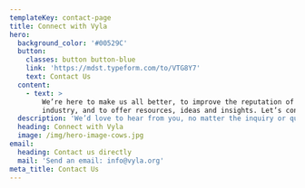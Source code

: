 ```yaml
---
templateKey: contact-page
title: Connect with Vyla
hero:
  background_color: '#00529C'
  button:
    classes: button button-blue
    link: 'https://mdst.typeform.com/to/VTG8Y7'
    text: Contact Us
  content:
    - text: >
        We’re here to make us all better, to improve the reputation of our
        industry, and to offer resources, ideas and insights. Let’s connect.
  description: 'We’d love to hear from you, no matter the inquiry or question.'
  heading: Connect with Vyla
  image: /img/hero-image-cows.jpg
email:
  heading: Contact us directly
  mail: 'Send an email: info@vyla.org'
meta_title: Contact Us
---
```


